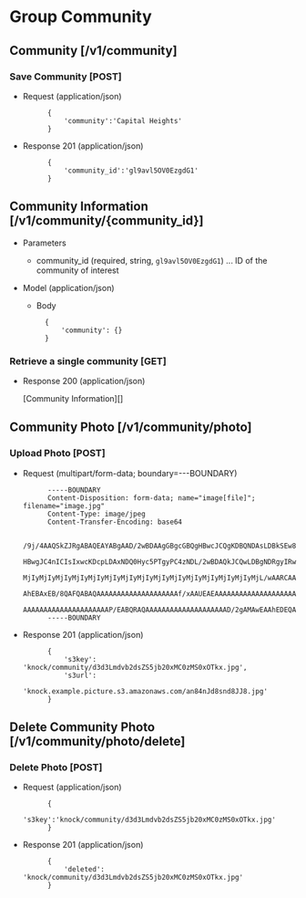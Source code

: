 # Group Community

## Community [/v1/community]
### Save Community [POST]
+ Request (application/json)

            {
                'community':'Capital Heights'
            }

+ Response 201 (application/json)

            {
                'community_id':'gl9avl5OV0EzgdG1'
            }


## Community Information [/v1/community/{community_id}]
+ Parameters
    + community_id (required, string, `gl9avl5OV0EzgdG1`) ... ID of the community of interest

+ Model (application/json)
    + Body
            
            {
                'community': {}
            }


### Retrieve a single community [GET]
+ Response 200 (application/json)
    
    [Community Information][]


## Community Photo [/v1/community/photo]
### Upload Photo [POST]
+ Request (multipart/form-data; boundary=---BOUNDARY)

            -----BOUNDARY
            Content-Disposition: form-data; name="image[file]"; filename="image.jpg"
            Content-Type: image/jpeg
            Content-Transfer-Encoding: base64
   
            /9j/4AAQSkZJRgABAQEAYABgAAD/2wBDAAgGBgcGBQgHBwcJCQgKDBQNDAsLDBkSEw8UHRofHh0a
            HBwgJC4nICIsIxwcKDcpLDAxNDQ0Hyc5PTgyPC4zNDL/2wBDAQkJCQwLDBgNDRgyIRwhMjIyMjIy
            MjIyMjIyMjIyMjIyMjIyMjIyMjIyMjIyMjIyMjIyMjIyMjIyMjIyMjIyMjL/wAARCAABAAEDASIA
            AhEBAxEB/8QAFQABAQAAAAAAAAAAAAAAAAAAAAf/xAAUEAEAAAAAAAAAAAAAAAAAAAAA/8QAFAEB
            AAAAAAAAAAAAAAAAAAAAAP/EABQRAQAAAAAAAAAAAAAAAAAAAAD/2gAMAwEAAhEDEQA/AL+AD//Z
            -----BOUNDARY

+ Response 201 (application/json)
    
            {
                's3key': 'knock/community/d3d3Lmdvb2dsZS5jb20xMC0zMS0xOTkx.jpg',
                's3url':
                'knock.example.picture.s3.amazonaws.com/an84nJd8snd8JJ8.jpg'
            }


## Delete Community Photo [/v1/community/photo/delete]
### Delete Photo [POST]
+ Request (application/json)

            {
                's3key':'knock/community/d3d3Lmdvb2dsZS5jb20xMC0zMS0xOTkx.jpg'
            }

+ Response 201 (application/json)

            {
                'deleted': 'knock/community/d3d3Lmdvb2dsZS5jb20xMC0zMS0xOTkx.jpg' 
            }
